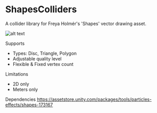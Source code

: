 # ShapesColliders
A collider library for Freya Holmér's 'Shapes' vector drawing asset.

![alt text](https://github.com/smundell/ShapesColliders/blob/master/Shapes%20Colliders.PNG)

Supports
* Types: Disc, Triangle, Polygon
* Adjustable quality level
* Flexible & Fixed vertex count

Limitations
* 2D only
* Meters only

Dependencies
https://assetstore.unity.com/packages/tools/particles-effects/shapes-173167
